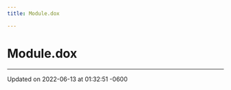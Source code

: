 ```yaml
---
title: Module.dox

---
```


# Module.dox








-------------------------------

Updated on 2022-06-13 at 01:32:51 -0600
